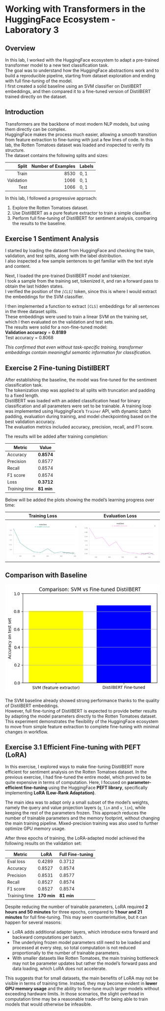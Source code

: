 # **Working with Transformers in the HuggingFace Ecosystem - Laboratory 3**

## **Overview**

In this lab, I worked with the HuggingFace ecosystem to adapt a pre-trained transformer model to a new text classification task.  
The goal was to understand how the HuggingFace abstractions work and to build a reproducible pipeline, starting from dataset exploration and ending with full fine-tuning of the model.  
I first created a solid baseline using an SVM classifier on DistilBERT embeddings, and then compared it to a fine-tuned version of DistilBERT trained directly on the dataset.

## **Introduction**

Transformers are the backbone of most modern NLP models, but using them directly can be complex.  
HuggingFace makes the process much easier, allowing a smooth transition from feature extraction to fine-tuning with just a few lines of code. 
In this lab, the Rotten Tomatoes dataset was loaded and inspected to verify its structure.  
The dataset contains the following splits and sizes:

| Split       | Number of Examples | Labels       |
|------------:|-----------------:|-------------|
| Train       | 8530             | 0, 1        |
| Validation  | 1066             | 0, 1        |
| Test        | 1066             | 0, 1        | 

In this lab, I followed a progressive approach:  
1. Explore the Rotten Tomatoes dataset.  
2. Use DistilBERT as a pure feature extractor to train a simple classifier.  
3. Perform full fine-tuning of DistilBERT for sentiment analysis, comparing the results to the baseline.

## **Exercise 1  Sentiment Analysis**

I started by loading the dataset from HuggingFace and checking the train, validation, and test splits, along with the label distribution.  
I also inspected a few sample sentences to get familiar with the text style and content.

Next, I loaded the pre-trained DistilBERT model and tokenizer.  
I took a sample from the training set, tokenized it, and ran a forward pass to obtain the last hidden states.  
I verified the position of the *`[CLS]`* token, since this is where I would extract the embeddings for the SVM classifier.

I then implemented a function to extract `[CLS]` embeddings for all sentences in the three dataset splits.  
These embeddings were used to train a linear SVM on the training set, which I then evaluated on the validation and test sets.  
The results were solid for a non-fine-tuned model:  
**Validation accuracy** = **0.8189**  
Test accuracy = 0.8068

*This confirmed that even without task-specific training, transformer embeddings contain meaningful semantic information for classification.*

## **Exercise 2  Fine-tuning DistilBERT**

After establishing the baseline, the model was fine-tuned for the sentiment classification task.  
The tokenization step was applied to all splits with truncation and padding to a fixed length.  
DistilBERT was loaded with an added classification head for binary classification and all parameters were set to be trainable.
A training loop was implemented using HuggingFace’s `Trainer` API, with dynamic batch padding, evaluation during training, and model checkpointing based on the best validation accuracy.  
The evaluation metrics included accuracy, precision, recall, and F1 score.

The results will be added after training completion:

| Metric            | Value |
|-------------------|-------|
| Accuracy  | **0.8574**|
| Precision           | 0.8577 |
| Recall              |0.8574 |
| F1 score            |0.8574|
| Loss            | **0.3712** |
| *Training time*     | **81 min**|


Below will be added the plots showing the model’s learning progress over time:

| Training Loss | Evaluation Loss |
|:-------------:|:---------------:|
| ![Training Loss](images/train_loss.png) | ![Evaluation Loss](images/eval_loss.png) |


## Comparison with Baseline
![](images/Svm_Modelft_comparison.png)

The SVM baseline already showed strong performance thanks to the quality of DistilBERT embeddings.  
However, full fine-tuning of DistilBERT is expected to provide better results by adapting the model parameters directly to the Rotten Tomatoes dataset.  
This experiment demonstrates the flexibility of the HuggingFace ecosystem to move from simple feature extraction to complete fine-tuning with minimal changes in workflow.

## **Exercise 3.1  Efficient Fine-tuning with PEFT (LoRA)**

In this exercise, I explored ways to make fine-tuning DistilBERT more efficient for sentiment analysis on the Rotten Tomatoes dataset. In the previous exercise, I had fine-tuned the entire model, which proved to be quite expensive in terms of computation. Here, I focused on **parameter-efficient fine-tuning** using the HuggingFace **PEFT library**, specifically implementing **LoRA (Low-Rank Adaptation)**.

The main idea was to adapt only a small subset of the model’s weights, namely the query and value projection layers (`q_lin` and `v_lin`), while keeping the rest of the parameters frozen. This approach reduces the number of trainable parameters and the memory footprint, without changing the main training pipeline. Mixed-precision training was also used to further optimize GPU memory usage.

After three epochs of training, the LoRA-adapted model achieved the following results on the validation set:

| Metric       | LoRA  | Full Fine-tuning |
|--------------|-------|------------------|
| Eval loss    | 0.4289 | 0.3712 |
| Accuracy     | 0.8527 | 0.8574 |
| Precision    | 0.8531 | 0.8577 |
| Recall       | 0.8527 | 0.8574 |
| F1 score     | 0.8527 | 0.8574 |
|Training time | **170 min**| **81 min** |

Despite reducing the number of trainable parameters, LoRA required **2 hours and 50 minutes** for three epochs, compared to **1 hour and 21 minutes** for full fine-tuning. This may seem counterintuitive, but it can happen for several reasons:
- LoRA adds additional adapter layers, which introduce extra forward and backward computations per batch.
- The underlying frozen model parameters still need to be loaded and processed at every step, so total computation is not reduced proportionally to the number of trainable parameters.
- With smaller datasets like Rotten Tomatoes, the main training bottleneck may not be parameter updates but rather the model’s forward pass and data loading, which LoRA does not accelerate.

This suggests that for small datasets, the main benefits of LoRA may not be visible in terms of training time. Instead, they may become evident in **lower GPU memory usage** and the ability to fine-tune much larger models without exceeding hardware limits. In those scenarios, the slight overhead in computation time may be a reasonable trade-off for being able to train models that would otherwise be infeasible.

